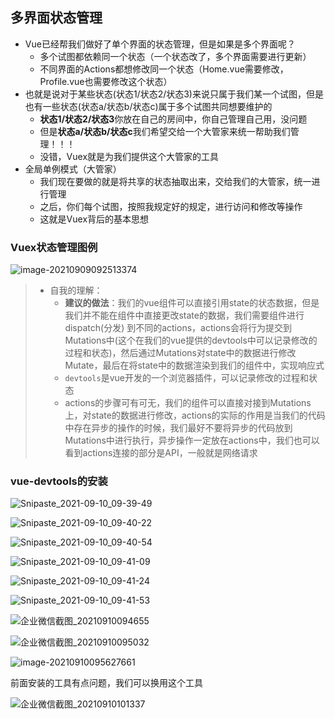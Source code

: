 ## 多界面状态管理

- Vue已经帮我们做好了单个界面的状态管理，但是如果是多个界面呢？
  - 多个试图都依赖同一个状态（一个状态改了，多个界面需要进行更新）
  - 不同界面的Actions都想修改同一个状态（Home.vue需要修改，Profile.vue也需要修改这个状态）
- 也就是说对于某些状态(状态1/状态2/状态3)来说只属于我们某一个试图，但是也有一些状态(状态a/状态b/状态c)属于多个试图共同想要维护的
  - **状态1/状态2/状态3**你放在自己的房间中，你自己管理自己用，没问题
  - 但是**状态a/状态b/状态c**我们希望交给一个大管家来统一帮助我们管理！！！
  - 没错，Vuex就是为我们提供这个大管家的工具
- 全局单例模式（大管家）
  - 我们现在要做的就是将共享的状态抽取出来，交给我们的大管家，统一进行管理
  - 之后，你们每个试图，按照我规定好的规定，进行访问和修改等操作
  - 这就是Vuex背后的基本思想

### Vuex状态管理图例

![image-20210909092513374](images\image-20210909092513374.png)

> - 自我的理解：
>   - **建议的做法**：我们的vue组件可以直接引用state的状态数据，但是我们并不能在组件中直接更改state的数据，我们需要组件进行dispatch(分发) 到不同的actions，actions会将行为提交到Mutations中(这个在我们的vue提供的devtools中可以记录修改的过程和状态)，然后通过Mutations对state中的数据进行修改Mutate，最后在将state中的数据渲染到我们的组件中，实现响应式
>   - `devtools`是vue开发的一个浏览器插件，可以记录修改的过程和状态
>   - actions的步骤可有可无，我们的组件可以直接对接到Mutations上，对state的数据进行修改，actions的实际的作用是当我们的代码中存在异步的操作的时候，我们最好不要将异步的代码放到Mutations中进行执行，异步操作一定放在actions中，我们也可以看到actions连接的部分是API，一般就是网络请求

### vue-devtools的安装

![Snipaste_2021-09-10_09-39-49](images\Snipaste_2021-09-10_09-39-49.png)

![Snipaste_2021-09-10_09-40-22](images\Snipaste_2021-09-10_09-40-22.png)

![Snipaste_2021-09-10_09-40-54](images\Snipaste_2021-09-10_09-40-54.png)

![Snipaste_2021-09-10_09-41-09](images\Snipaste_2021-09-10_09-41-09.png)

![Snipaste_2021-09-10_09-41-24](images\Snipaste_2021-09-10_09-41-24.png)

![Snipaste_2021-09-10_09-41-53](images\Snipaste_2021-09-10_09-41-53.png)

![企业微信截图_20210910094655](images\企业微信截图_20210910094655.png)

![企业微信截图_20210910095032](images\企业微信截图_20210910095032.png)

![image-20210910095627661](images\image-20210910095627661.png)

前面安装的工具有点问题，我们可以换用这个工具

![企业微信截图_20210910101337](images\企业微信截图_20210910101337.png)